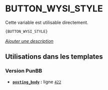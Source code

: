 # BUTTON_WYSI_STYLE


Cette variable est utilisable directement.

```html
{BUTTON_WYSI_STYLE}
```

[*Ajouter une description*](https://fa-tvars.appspot.com/var/BUTTON_WYSI_STYLE)

## Utilisations dans les templates

### Version PunBB
* __[`posting_body`](../tpl/var/punbb/posting_body.md#readme) :__ ligne [`422`](../tpl/src/punbb/posting_body.tpl#L422)